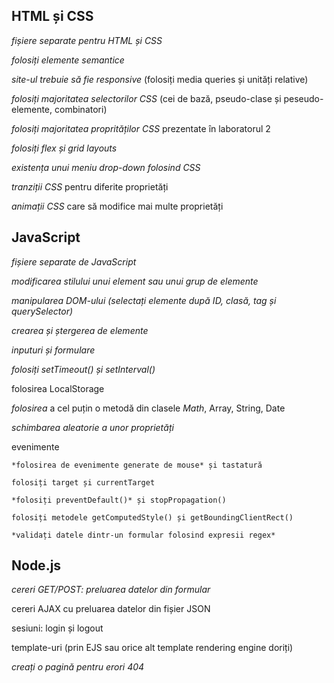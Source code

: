 ## HTML și CSS

*fișiere separate pentru HTML și CSS*

*folosiți elemente semantice*

*site-ul trebuie să fie responsive* (folosiți media queries și unități relative)

*folosiți majoritatea selectorilor CSS* (cei de bază, pseudo-clase și peseudo-elemente, combinatori)

*folosiți majoritatea proprităților CSS* prezentate în laboratorul 2

*folosiți flex și grid layouts*

*existența unui meniu drop-down folosind CSS*

*tranziții CSS* pentru diferite proprietăți

*animații CSS* care să modifice mai multe proprietăți

## JavaScript

*fișiere separate de JavaScript*

*modificarea stilului unui element sau unui grup de elemente*

*manipularea DOM-ului (selectați elemente după ID, clasă, tag și querySelector)*

*crearea și ștergerea de elemente*

*inputuri și formulare*

*folosiți setTimeout() și setInterval()*

folosirea LocalStorage

*folosirea* a cel puțin o metodă din clasele *Math*, Array, String, Date

*schimbarea aleatorie a unor proprietăți*

evenimente

    *folosirea de evenimente generate de mouse* și tastatură
        
    folosiți target și currentTarget
        
    *folosiți preventDefault()* și stopPropagation()

    folosiți metodele getComputedStyle() și getBoundingClientRect()

    *validați datele dintr-un formular folosind expresii regex*
         
## Node.js

*cereri GET/POST: preluarea datelor din formular*

cereri AJAX cu preluarea datelor din fișier JSON

sesiuni: login și logout

template-uri (prin EJS sau orice alt template rendering engine doriți)

*creați o pagină pentru erori 404*
